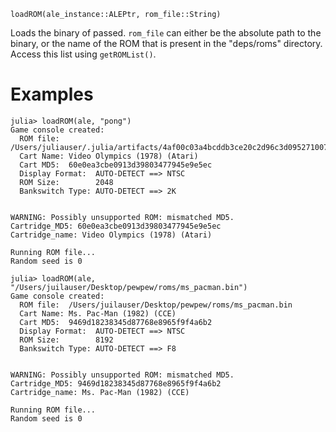 ```
loadROM(ale_instance::ALEPtr, rom_file::String)
```

Loads the binary of passed. `rom_file` can either be the absolute path to the binary, or the name of the ROM that is present in the "deps/roms" directory. Access this list using `getROMList()`.

# Examples

```julia-repl
julia> loadROM(ale, "pong")
Game console created:
  ROM file:  /Users/juliauser/.julia/artifacts/4af00c03a4bcddb3ce20c2d96c3d09527100767/ROMS/pong.bin
  Cart Name: Video Olympics (1978) (Atari)
  Cart MD5:  60e0ea3cbe0913d39803477945e9e5ec
  Display Format:  AUTO-DETECT ==> NTSC
  ROM Size:        2048
  Bankswitch Type: AUTO-DETECT ==> 2K


WARNING: Possibly unsupported ROM: mismatched MD5.
Cartridge_MD5: 60e0ea3cbe0913d39803477945e9e5ec
Cartridge_name: Video Olympics (1978) (Atari)

Running ROM file...
Random seed is 0

julia> loadROM(ale, "/Users/juilauser/Desktop/pewpew/roms/ms_pacman.bin")
Game console created:
  ROM file:  /Users/juilauser/Desktop/pewpew/roms/ms_pacman.bin
  Cart Name: Ms. Pac-Man (1982) (CCE)
  Cart MD5:  9469d18238345d87768e8965f9f4a6b2
  Display Format:  AUTO-DETECT ==> NTSC
  ROM Size:        8192
  Bankswitch Type: AUTO-DETECT ==> F8


WARNING: Possibly unsupported ROM: mismatched MD5.
Cartridge_MD5: 9469d18238345d87768e8965f9f4a6b2
Cartridge_name: Ms. Pac-Man (1982) (CCE)

Running ROM file...
Random seed is 0
```

